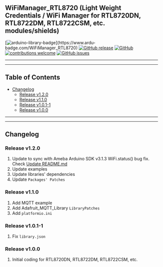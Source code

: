 ## WiFiManager_RTL8720 (Light Weight Credentials / WiFi Manager for RTL8720DN, RTL8722DM, RTL8722CSM, etc. modules/shields)

[![arduino-library-badge](https://www.ardu-badge.com/badge/WiFiManager_RTL8720.svg?)](https://www.ardu-badge.com/WiFiManager_RTL8720)
[![GitHub release](https://img.shields.io/github/release/khoih-prog/WiFiManager_RTL8720.svg)](https://github.com/khoih-prog/WiFiManager_RTL8720/releases)
[![GitHub](https://img.shields.io/github/license/mashape/apistatus.svg)](https://github.com/khoih-prog/WiFiManager_RTL8720/blob/main/LICENSE)
[![contributions welcome](https://img.shields.io/badge/contributions-welcome-brightgreen.svg?style=flat)](#Contributing)
[![GitHub issues](https://img.shields.io/github/issues/khoih-prog/WiFiManager_RTL8720.svg)](http://github.com/khoih-prog/WiFiManager_RTL8720/issues)

---
---

## Table of Contents

* [Changelog](#changelog)
  * [Release v1.2.0](#release-v120)
  * [Release v1.1.0](#release-v110)
  * [Release v1.0.1-1](#release-v1011)
  * [Release v1.0.0](#release-v100)

---
---


## Changelog

### Release v1.2.0

1. Update to sync with Ameba Arduino SDK v3.1.3 WiFi.status() bug fix. Check [Update README.md](https://github.com/khoih-prog/WiFiManager_RTL8720/pull/2)
2. Update examples
3. Update libraries' dependencies
4. Update `Packages' Patches`

### Release v1.1.0

1. Add MQTT example
2. Add Adafruit_MQTT_Library `LibraryPatches`
3. Add `platformio.ini`

### Release v1.0.1-1

1. Fix `library.json`

### Release v1.0.0

1. Initial coding for RTL8720DN, RTL8722DM, RTL8722CSM, etc.

